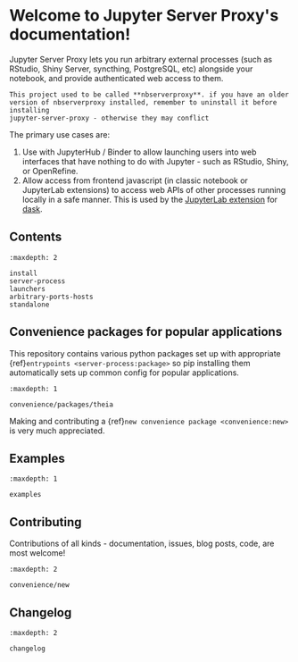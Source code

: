 # Welcome to Jupyter Server Proxy's documentation!

Jupyter Server Proxy lets you run arbitrary external processes (such
as RStudio, Shiny Server, syncthing, PostgreSQL, etc) alongside your
notebook, and provide authenticated web access to them.

```{note}
This project used to be called **nbserverproxy**. if you have an older
version of nbserverproxy installed, remember to uninstall it before installing
jupyter-server-proxy - otherwise they may conflict
```

The primary use cases are:

1. Use with JupyterHub / Binder to allow launching users into web
   interfaces that have nothing to do with Jupyter - such as RStudio,
   Shiny, or OpenRefine.
2. Allow access from frontend javascript (in classic notebook or
   JupyterLab extensions) to access web APIs of other processes
   running locally in a safe manner. This is used by the [JupyterLab
   extension](https://github.com/dask/dask-labextension) for
   [dask](https://www.dask.org/).

## Contents

```{toctree}
:maxdepth: 2

install
server-process
launchers
arbitrary-ports-hosts
standalone
```

## Convenience packages for popular applications

This repository contains various python packages
set up with appropriate {ref}`entrypoints <server-process:package>`
so pip installing them automatically sets up common config
for popular applications.

```{toctree}
:maxdepth: 1

convenience/packages/theia
```

Making and contributing a {ref}`new convenience package <convenience:new>`
is very much appreciated.

## Examples

```{toctree}
:maxdepth: 1

examples
```

## Contributing

Contributions of all kinds - documentation, issues, blog posts, code, are most welcome!

```{toctree}
:maxdepth: 2

convenience/new
```

## Changelog

```{toctree}
:maxdepth: 2

changelog
```
